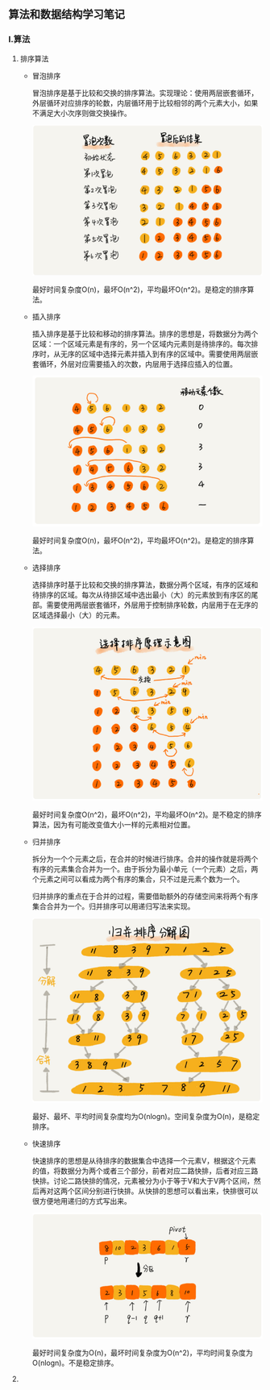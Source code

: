 ## 算法和数据结构学习笔记

### I.算法

1. 排序算法

   - 冒泡排序

     冒泡排序是基于比较和交换的排序算法。实现理论：使用两层嵌套循环，外层循环对应排序的轮数，内层循环用于比较相邻的两个元素大小，如果不满足大小次序则做交换操作。

     ![](./resources/bubbleSort.png)

     最好时间复杂度O(n)，最坏O(n^2)，平均最坏O(n^2)。是稳定的排序算法。

   - 插入排序

     插入排序是基于比较和移动的排序算法。排序的思想是，将数据分为两个区域：一个区域元素是有序的，另一个区域内元素则是待排序的。每次排序时，从无序的区域中选择元素并插入到有序的区域中。需要使用两层嵌套循环，外层对应需要插入的次数，内层用于选择应插入的位置。

     ![](./resources/insertSOrt.png)

     最好时间复杂度O(n)，最坏O(n^2)，平均最坏O(n^2)。是稳定的排序算法。

   - 选择排序

     选择排序时基于比较和交换的排序算法，数据分两个区域，有序的区域和待排序的区域。每次从待排区域中选出最小（大）的元素放到有序区的尾部。需要使用两层嵌套循环，外层用于控制排序轮数，内层用于在无序的区域选择最小（大）的元素。

     ![](./resources/selectSort.png)

     最好时间复杂度O(n^2)，最坏O(n^2)，平均最坏O(n^2)。是不稳定的排序算法，因为有可能改变值大小一样的元素相对位置。

   - 归并排序

     拆分为一个个元素之后，在合并的时候进行排序。合并的操作就是将两个有序的元素集合合并为一个。由于拆分为最小单元（一个元素）之后，两个元素之间可以看成为两个有序的集合，只不过是元素个数为一个。

     归并排序的重点在于合并的过程，需要借助额外的存储空间来将两个有序集合合并为一个。归并排序可以用递归写法来实现。

     ![](./resources/mergeSort.png)

     最好、最坏、平均时间复杂度均为O(nlogn)。空间复杂度为O(n)，是稳定排序。

   - 快速排序

     快速排序的思想是从待排序的数据集合中选择一个元素V，根据这个元素的值，将数据分为两个或者三个部分，前者对应二路快排，后者对应三路快排。讨论二路快排的情况，元素被分为小于等于V和大于V两个区间，然后再对这两个区间分别进行快排。从快排的思想可以看出来，快排很可以很方便地用递归的方式写出来。

     ![](./resources/quickSort.png)

     最好时间复杂度为O(n)，最坏时间复杂度为O(n^2)，平均时间复杂度为O(nlogn)。不是稳定排序。

2. 

